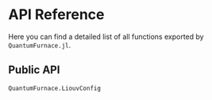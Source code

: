 # API Reference

Here you can find a detailed list of all functions exported by `QuantumFurnace.jl`.

## Public API

```@docs
QuantumFurnace.LiouvConfig
```